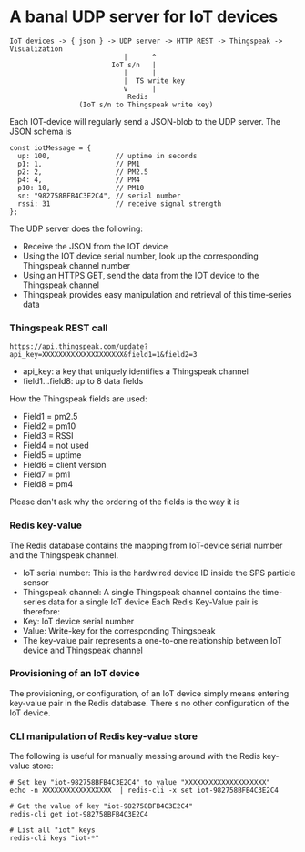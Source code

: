 # A banal UDP server for IoT devices

````
IoT devices -> { json } -> UDP server -> HTTP REST -> Thingspeak -> Visualization
                            |      ^
                         IoT s/n   |
                            |      |
                            |  TS write key
                            v      |
                             Redis
                 (IoT s/n to Thingspeak write key)
````

Each IOT-device will regularly send a JSON-blob to the UDP server. The JSON schema is

````
const iotMessage = {
  up: 100,                // uptime in seconds
  p1: 1,                  // PM1
  p2: 2,                  // PM2.5
  p4: 4,                  // PM4
  p10: 10,                // PM10
  sn: "982758BFB4C3E2C4", // serial number
  rssi: 31                // receive signal strength
};
````
The UDP server does the following:

- Receive the JSON from the IOT device
- Using the IOT device serial number, look up the corresponding Thingspeak channel number
- Using an HTTPS GET, send the data from the IOT device to the Thingspeak channel
- Thingspeak provides easy manipulation and retrieval of this time-series data

### Thingspeak REST call

````
https://api.thingspeak.com/update?api_key=XXXXXXXXXXXXXXXXXXXX&field1=1&field2=3

````
- api_key: a key that uniquely identifies a Thingspeak channel
- field1...field8: up to 8 data fields 

How the Thingspeak fields are used:

- Field1 = pm2.5
- Field2 = pm10
- Field3 = RSSI
- Field4 = not used
- Field5 = uptime
- Field6 = client version
- Field7 = pm1
- Field8 = pm4

Please don't ask why the ordering of the fields is the way it is

### Redis key-value 
The Redis database contains the mapping from IoT-device serial number and the Thingspeak channel. 
- IoT serial number: This is the hardwired device ID inside the SPS particle sensor
- Thingspeak channel: A single Thingspeak channel contains the time-series data for a single IoT device
Each Redis Key-Value pair is therefore:
- Key: IoT device serial number
- Value: Write-key for the corresponding Thingspeak
- The key-value pair represents a one-to-one relationship between IoT device and Thingspeak channel

### Provisioning of an IoT device
The provisioning, or configuration, of an IoT device simply means entering key-value pair in the Redis database. There s no other configuration of the IoT device.

### CLI manipulation of Redis key-value store
The following is useful for manually messing around with the Redis key-value store:

````
# Set key "iot-982758BFB4C3E2C4" to value "XXXXXXXXXXXXXXXXXXXX"
echo -n XXXXXXXXXXXXXXXXX  | redis-cli -x set iot-982758BFB4C3E2C4

# Get the value of key "iot-982758BFB4C3E2C4"
redis-cli get iot-982758BFB4C3E2C4

# List all "iot" keys 
redis-cli keys "iot-*"
````
